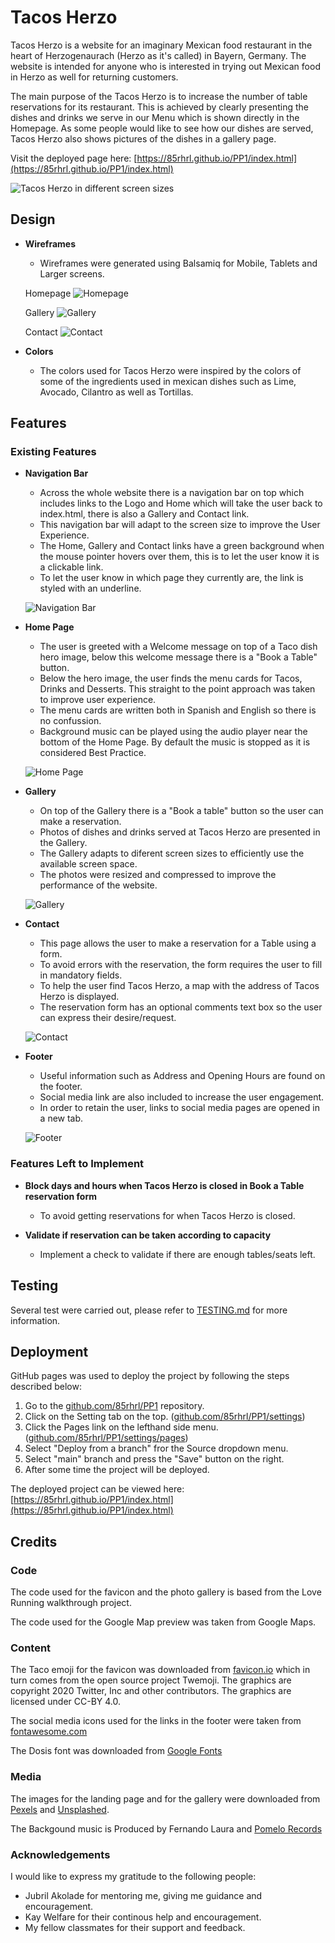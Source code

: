 # Tacos Herzo
Tacos Herzo is a website for an imaginary Mexican food restaurant in the heart of Herzogenaurach (Herzo as it's called) in Bayern, Germany. The website is intended for anyone who is interested in trying out Mexican food in Herzo as well for returning customers.

The main purpose of the Tacos Herzo is to increase the number of table reservations for its restaurant.
This is achieved by clearly presenting the dishes and drinks we serve in our Menu which is shown directly in the Homepage. As some people would like to see how our dishes are served, Tacos Herzo also shows pictures of the dishes in a gallery page.

Visit the deployed page here: [https://85rhrl.github.io/PP1/index.html](https://85rhrl.github.io/PP1/index.html)

![Tacos Herzo in different screen sizes](docs/images/amiresponsive.png)

## Design

- __Wireframes__
    - Wireframes were generated using Balsamiq for Mobile, Tablets and Larger screens.
    
    Homepage
    ![Homepage](docs/images/Wireframe-home.png)

    Gallery
    ![Gallery](docs/images/Wireframe-gallery.png)
    
    Contact
    ![Contact](docs/images/Wireframe-contact.png)

- __Colors__
    - The colors used for Tacos Herzo were inspired by the colors of some of the ingredients used in mexican dishes such as Lime, Avocado, Cilantro as well as Tortillas.

## Features

### Existing Features

- __Navigation Bar__
    - Across the whole website there is a navigation bar on top which includes links to the Logo and Home which will take the user back to index.html, there is also a Gallery and Contact link.
    - This navigation bar will adapt to the screen size to improve the User Experience.
    - The Home, Gallery and Contact links have a green background when the mouse pointer hovers over them, this is to let the user know it is a clickable link.
    - To let the user know in which page they currently are, the link is styled with an underline.

    ![Navigation Bar](docs/images/02-nav-bar.png)

- __Home Page__
    - The user is greeted with a Welcome message on top of a Taco dish hero image, below this welcome message there is a "Book a Table" button.
    - Below the hero image, the user finds the menu cards for Tacos, Drinks and Desserts. This straight to the point approach was taken to improve user experience.
    - The menu cards are written both in Spanish and English so there is no confussion.
    - Background music can be played using the audio player near the bottom of the Home Page. By default the music is stopped as it is considered Best Practice.

    ![Home Page](docs/images/03-hero-menu-bg.png)

- __Gallery__
    - On top of the Gallery there is a "Book a table" button so the user can make a reservation.
    - Photos of dishes and drinks served at Tacos Herzo are presented in the Gallery.
    - The Gallery adapts to diferent screen sizes to efficiently use the available screen space.
    - The photos were resized and compressed to improve the performance of the website.

    ![Gallery](docs/images/04-gallery.png)

- __Contact__
    - This page allows the user to make a reservation for a Table using a form.
    - To avoid errors with the reservation, the form requires the user to fill in mandatory fields.
    - To help the user find Tacos Herzo, a map with the address of Tacos Herzo is displayed.
    - The reservation form has an optional comments text box so the user can express their desire/request.

    ![Contact](docs/images/05-contact.png)

- __Footer__
    - Useful information such as Address and Opening Hours are found on the footer.
    - Social media link are also included to increase the user engagement.
    - In order to retain the user, links to social media pages are opened in a new tab.

    ![Footer](docs/images/06-footer.png)

### Features Left to Implement

- __Block days and hours when Tacos Herzo is closed in Book a Table reservation form__
    - To avoid getting reservations for when Tacos Herzo is closed.

- __Validate if reservation can be taken according to capacity__
    - Implement a check to validate if there are enough tables/seats left.

## Testing

Several test were carried out, please refer to [TESTING.md](TESTING.md) for more information.

## Deployment

GitHub pages was used to deploy the project by following the steps described below:
    
1. Go to the [github.com/85rhrl/PP1](https://github.com/85rhrl/PP1) repository.
2. Click on the Setting tab on the top. ([github.com/85rhrl/PP1/settings](https://github.com/85rhrl/PP1/settings))
3. Click the Pages link on the lefthand side menu. ([github.com/85rhrl/PP1/settings/pages](https://github.com/85rhrl/PP1/settings/pages))
4. Select "Deploy from a branch" fror the Source dropdown menu.
5. Select "main" branch and press the "Save" button on the right.
6. After some time the project will be deployed.

The deployed project can be viewed here: [https://85rhrl.github.io/PP1/index.html](https://85rhrl.github.io/PP1/index.html)

## Credits

### Code
The code used for the favicon and the photo gallery is based from the Love Running walkthrough project.

The code used for the Google Map preview was taken from Google Maps.

### Content
The Taco emoji for the favicon was downloaded from [favicon.io](https://favicon.io/emoji-favicons/taco/) which in turn comes from the open source project Twemoji. The graphics are copyright 2020 Twitter, Inc and other contributors. The graphics are licensed under CC-BY 4.0.

The social media icons used for the links in the footer were taken from [fontawesome.com](https://fontawesome.com/)

The Dosis font was downloaded from [Google Fonts](https://fonts.google.com/specimen/Dosis)

### Media

The images for the landing page and for the gallery were downloaded from [Pexels](https://www.pexels.com/photo/cooked-food-on-blue-plate-2092507/) and [Unsplashed](https://unsplash.com/photos/selective-focus-photography-of-brown-labeled-bottle-mV67D45jFAs).

The Backgound music is Produced by Fernando Laura and [Pomelo Records](https://www.youtube.com/watch?v=fAtyo7yXvFI&list=OLAK5uy_lKVsES4ic242zV_JElDgO6XHIgfkb9h3k)

### Acknowledgements

I would like to express my gratitude to the following people:

- Jubril Akolade for mentoring me, giving me guidance and encouragement.
- Kay Welfare for their continous help and encouragement.
- My fellow classmates for their support and feedback.